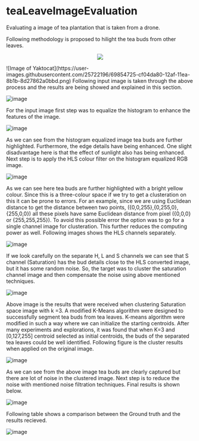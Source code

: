 # teaLeaveImageEvaluation
 Evaluating a image of tea plantation that is taken from a drone.
 
 Following methodology is proposed to hilight the tea buds from other leaves.
 
 <p align="center"><img src="https://user-images.githubusercontent.com/25722196/69854725-cf04da80-12af-11ea-8b1b-8d27862a0bbd.png" /></p>
![Image of Yaktocat](https://user-images.githubusercontent.com/25722196/69854725-cf04da80-12af-11ea-8b1b-8d27862a0bbd.png)
Following input image is taken through the above process and the results are being showed and explained in this section.

![image](https://user-images.githubusercontent.com/25722196/69854815-0a070e00-12b0-11ea-92ae-891dea871d97.png)

For the input image first step was to equalize the histogram to enhance the features of the image.

![image](https://user-images.githubusercontent.com/25722196/69854836-19865700-12b0-11ea-8d41-5e58ac8ce8ee.png)

As we can see from the histogram equalized image tea buds are further highlighted. Furthermore, the edge details have being enhanced. One slight disadvantage here is that the effect of sunlight also has being enhanced. 
Next step is to apply the HLS colour filter on the histogram equalized RGB image.

![image](https://user-images.githubusercontent.com/25722196/69854913-53575d80-12b0-11ea-8cd9-cffb40aef857.png)

As we can see here tea buds are further highlighted with a bright yellow colour. Since this is a three-colour space if we try to get a clusteration on this it can be prone to errors. For an example, since we are using Euclidean distance to get the distance between two points, ({0,0,255},{0,255,0},{255,0,0}) all these pixels have same Euclidean distance from pixel ({0,0,0} or {255,255,255}). To avoid this possible error the option was to go for a single channel image for clusteration. This further reduces the computing power as well. Following images shows the HLS channels separately. 

![image](https://user-images.githubusercontent.com/25722196/69855044-9dd8da00-12b0-11ea-900d-beed69444a08.png)

If we look carefully on the separate H, L and S channels we can see that S channel (Saturation) has the bud details close to the HLS converted image, but it has some random noise. So, the target was to cluster the saturation channel image and then compensate the noise using above mentioned techniques. 

![image](https://user-images.githubusercontent.com/25722196/69855075-b648f480-12b0-11ea-9b00-0596351a6de5.png)

Above image is the results that were received when clustering Saturation space image with k =3. A modified K-Means algorithm were designed to successfully segment tea buds from tea leaves. K-means algorithm were modified in such a way where we can initialize the starting centroids.  After many experiments and explorations, it was found that when K=3 and [0,127,255] centroid selected as initial centroids, the buds of the separated tea leaves could be well identified.
Following figure is the cluster results when applied on the original image. 

![image](https://user-images.githubusercontent.com/25722196/69855130-ceb90f00-12b0-11ea-9bf8-c7824056eddf.png)

As we can see from the above image tea buds are clearly captured but there are lot of noise in the clustered image.  Next step is to reduce the noise with mentioned noise filtration techniques. 
Final results is shown below.

![image](https://user-images.githubusercontent.com/25722196/69855195-f7d99f80-12b0-11ea-88d9-c8f461081546.png)

Following table shows a comparison between the Ground truth and the results recieved.

![image](https://user-images.githubusercontent.com/25722196/69855291-3707f080-12b1-11ea-8783-c587416879ac.png)

